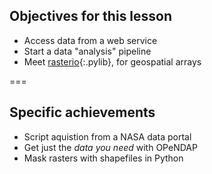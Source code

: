 ---
---

## Objectives for this lesson

- Access data from a web service
- Start a data "analysis" pipeline
- Meet [rasterio](){:.pylib}, for geospatial arrays

===

## Specific achievements

- Script aquistion from a NASA data portal
- Get just the *data you need* with OPeNDAP
- Mask rasters with shapefiles in Python
